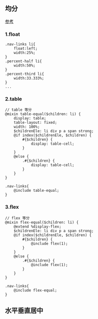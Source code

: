 ## 均分
[参考](http://www.w3cplus.com/mobile/mobile-terminal-refactoring-uniform-and-center.html)
### 1.float

```
.nav-links li{
    float:left;
    width:25%;
}
.percent-half li{
    width:50%;
}
.percent-third li{
    width:33.333%;
}
...
```

### 2.table
```
// table 等分
@mixin table-equal($children: li) {
    display: table;
    table-layout: fixed;
    width: 100%;
    $childrenEle: li div p a span strong;
    @if index($childrenEle, $children) {
        #{$children} {
            display: table-cell;
        }
    }
    @else {
        .#{$children} {
            display: table-cell;
        }
    }
}

.nav-links{
    @include table-equal;
}
```
### 3.flex
```
// flex 等分
@mixin flex-equal($children: li) {
    @extend %display-flex;
    $childrenEle: li div p a span strong;
    @if index($childrenEle, $children) {
        #{$children} {
            @include flex(1);
        }
    }
    @else {
        .#{$children} {
            @include flex(1);
        }
    }
}

.nav-links{
    @include flex-equal;
}
```
## 水平垂直居中

